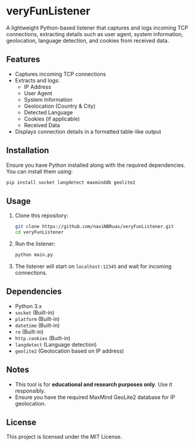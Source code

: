 # veryFunListener

A lightweight Python-based listener that captures and logs incoming TCP connections, extracting details such as user agent, system information, geolocation, language detection, and cookies from received data.

## Features
- Captures incoming TCP connections
- Extracts and logs:
  - IP Address
  - User Agent
  - System Information
  - Geolocation (Country & City)
  - Detected Language
  - Cookies (if applicable)
  - Received Data
- Displays connection details in a formatted table-like output

## Installation

Ensure you have Python installed along with the required dependencies. You can install them using:

```sh
pip install socket langdetect maxminddb geolite2
```

## Usage

1. Clone this repository:
   ```sh
   git clone https://github.com/naviNBRuas/veryFunListener.git
   cd veryFunListener
   ```

2. Run the listener:
   ```sh
   python main.py
   ```

3. The listener will start on `localhost:12345` and wait for incoming connections.

## Dependencies
- Python 3.x
- `socket` (Built-in)
- `platform` (Built-in)
- `datetime` (Built-in)
- `re` (Built-in)
- `http.cookies` (Built-in)
- `langdetect` (Language detection)
- `geolite2` (Geolocation based on IP address)

## Notes
- This tool is for **educational and research purposes only**. Use it responsibly.
- Ensure you have the required MaxMind GeoLite2 database for IP geolocation.

## License
This project is licensed under the MIT License.

